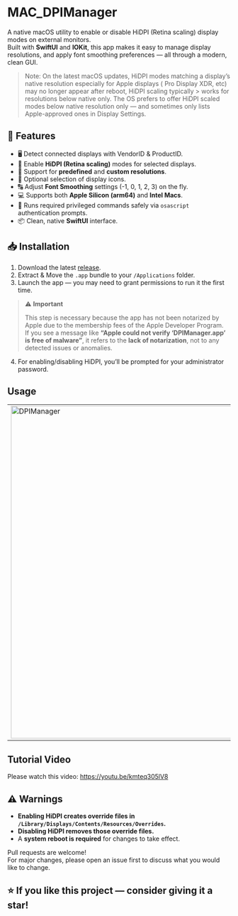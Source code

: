 # MAC_DPIManager

A native macOS utility to enable or disable HiDPI (Retina scaling) display modes on external monitors.  
Built with **SwiftUI** and **IOKit**, this app makes it easy to manage display resolutions, and apply font smoothing preferences — all through a modern, clean GUI.


> Note: On the latest macOS updates, HiDPI modes matching a display’s native resolution especially for Apple displays ( Pro Display XDR, etc) may no longer appear after reboot, HiDPI scaling typically > works for resolutions below native only.
> The OS prefers to offer HiDPI scaled modes below native resolution only — and sometimes only lists Apple-approved ones in Display Settings.

## 📸 Features

- 🖥️ Detect connected displays with VendorID & ProductID.
- 📏 Enable **HiDPI (Retina scaling)** modes for selected displays.
- 📝 Support for **predefined** and **custom resolutions**.
- 🎨 Optional selection of display icons.
- 🔠 Adjust **Font Smoothing** settings (-1, 0, 1, 2, 3) on the fly.
- 💻 Supports both **Apple Silicon (arm64)** and **Intel Macs**.
- 🔐 Runs required privileged commands safely via `osascript` authentication prompts.
- 📦 Clean, native **SwiftUI** interface.

## 📥 Installation

1. Download the latest [release](https://github.com/Harsh6628/MAC_DPIManager/releases/download/v1.0.0/DPIManager.zip).
2. Extract & Move the `.app` bundle to your `/Applications` folder.
3. Launch the app — you may need to grant permissions to run it the first time.
> ⚠️ **Important**
>
> This step is necessary because the app has not been notarized by Apple due to the membership fees of the Apple Developer Program.  
> If you see a message like  **“Apple could not verify ‘DPIManager.app’ is free of malware”**, it refers to the **lack of notarization**, not to any detected issues or anomalies.

4. For enabling/disabling HiDPI, you’ll be prompted for your administrator password.

## Usage
<table>
  <tr>
    <td><img width="516" height="749" alt="DPIManager" src="https://github.com/user-attachments/assets/4e378d6b-63a1-45dc-ac21-1d89e0ffe4d0"></td>
    <td><img width="516" height="749" alt="DPIManager-2" src="https://github.com/user-attachments/assets/647fe268-40c2-40a7-91f9-5130a9b865ca"></td>
  </tr>
</table>


## Tutorial Video

Please watch this video: https://youtu.be/kmteq305lV8

## ⚠️ Warnings

- **Enabling HiDPI creates override files in `/Library/Displays/Contents/Resources/Overrides`.**
- **Disabling HiDPI removes those override files.**
- A **system reboot is required** for changes to take effect.

Pull requests are welcome!  
For major changes, please open an issue first to discuss what you would like to change.

## ⭐️ If you like this project — consider giving it a star!
